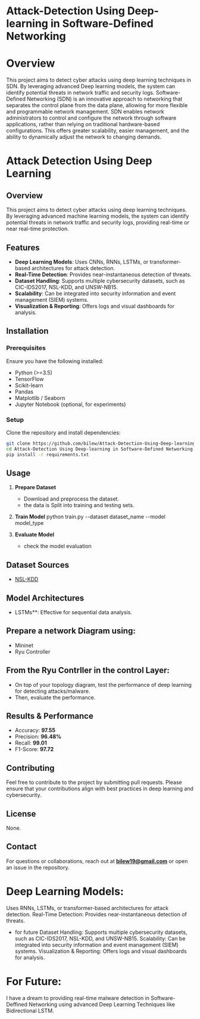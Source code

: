 # Attack-Detection Using Deep-learning in Software-Defined Networking  
# Overview
This project aims to detect cyber attacks using deep learning techniques in SDN. By leveraging advanced Deep learning models, the system can identify potential threats in network traffic and security logs.
Software-Defined Networking (SDN) is an innovative approach to networking that separates the control plane from the data plane, allowing for more flexible and programmable network management. SDN enables network administrators to control and configure the network through software applications, rather than relying on traditional hardware-based configurations. This offers greater scalability, easier management, and the ability to dynamically adjust the network to changing demands.


# Attack Detection Using Deep Learning

## Overview
This project aims to detect cyber attacks using deep learning techniques. By leveraging advanced machine learning models, the system can identify potential threats in network traffic and security logs, providing real-time or near real-time protection.

## Features
- **Deep Learning Models**: Uses CNNs, RNNs, LSTMs, or transformer-based architectures for attack detection.
- **Real-Time Detection**: Provides near-instantaneous detection of threats.
- **Dataset Handling**: Supports multiple cybersecurity datasets, such as CIC-IDS2017, NSL-KDD, and UNSW-NB15.
- **Scalability**: Can be integrated into security information and event management (SIEM) systems.
- **Visualization & Reporting**: Offers logs and visual dashboards for analysis.

## Installation
### Prerequisites
Ensure you have the following installed:
- Python (>=3.5)
- TensorFlow 
- Scikit-learn
- Pandas
- Matplotlib / Seaborn
- Jupyter Notebook (optional, for experiments)

### Setup
Clone the repository and install dependencies:
```sh
git clone https://github.com/bilew/Attack-Detection-Using-Deep-learning.git
cd Attack-Detection Using Deep-learning in Software-Defined Networking 
pip install -r requirements.txt
```

## Usage
1. **Prepare Dataset**
   - Download and preprocess the dataset.
   - the data is Split into training and testing sets.

2. **Train Model**
   python train.py --dataset dataset_name --model model_type
3. **Evaluate Model**
    - check the model evaluation 
## Dataset Sources
- [NSL-KDD](https://www.unb.ca/cic/datasets/nsl.html)
## Model Architectures
- LSTMs**: Effective for sequential data analysis.

## Prepare a network Diagram using:  
  - Mininet
  - Ryu Controller
    
## From the Ryu Contrller in the control Layer: 
   - On top of your topology diagram, test the performance of deep learning for detecting attacks/malware.
   - Then, evaluate the performance.
## Results & Performance
- Accuracy: **97.55**
- Precision: **96.48%**
- Recall: **99.01**
- F1-Score: **97.72**


## Contributing
Feel free to contribute to the project by submitting pull requests. Please ensure that your contributions align with best practices in deep learning and cybersecurity.

## License
None.

## Contact
For questions or collaborations, reach out at **bilew19@gmail.com** or open an issue in the repository.

# Deep Learning Models:
Uses RNNs, LSTMs, or transformer-based architectures for attack detection.
Real-Time Detection: Provides near-instantaneous detection of threats.
- for future 
Dataset Handling: Supports multiple cybersecurity datasets, such as CIC-IDS2017, NSL-KDD, and UNSW-NB15.
Scalability: Can be integrated into security information and event management (SIEM) systems.
Visualization & Reporting: Offers logs and visual dashboards for analysis.

# For Future:
I have a dream to providing real-time malware detection in Software-Deffined Networking using advanced Deep Learning Techniques like Bidirectional LSTM.

